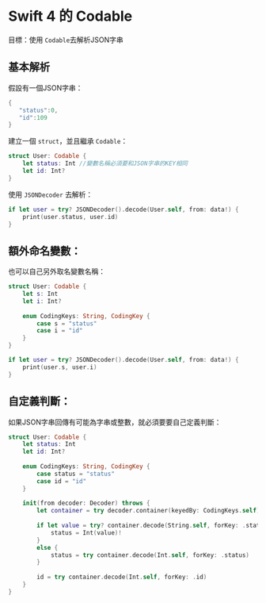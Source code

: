 # Swift 4 的 Codable

目標：使用 ```Codable```去解析JSON字串

## 基本解析

假設有一個JSON字串：

```swift
{  
   "status":0,
   "id":109
}

```

建立一個 ```struct```，並且繼承 ```Codable```：

```swift
struct User: Codable {
    let status: Int //變數名稱必須要和JSON字串的KEY相同
    let id: Int?
}
```

使用 ```JSONDecoder``` 去解析：

```swift
if let user = try? JSONDecoder().decode(User.self, from: data!) {
    print(user.status, user.id)
}
```

## 額外命名變數：

也可以自己另外取名變數名稱：

```swift
struct User: Codable {
    let s: Int
    let i: Int?
    
    enum CodingKeys: String, CodingKey {
        case s = "status"
        case i = "id"
    }
}

if let user = try? JSONDecoder().decode(User.self, from: data!) {
    print(user.s, user.i)
}
```

## 自定義判斷：

如果JSON字串回傳有可能為字串或整數，就必須要要自己定義判斷：

```swift
struct User: Codable {
    let status: Int
    let id: Int?
    
    enum CodingKeys: String, CodingKey {
        case status = "status"
        case id = "id"
    }
    
    init(from decoder: Decoder) throws {
        let container = try decoder.container(keyedBy: CodingKeys.self)
    
        if let value = try? container.decode(String.self, forKey: .status) {
            status = Int(value)!
        }
        else {
            status = try container.decode(Int.self, forKey: .status)
        }
        
        id = try container.decode(Int.self, forKey: .id)
    }
}
```